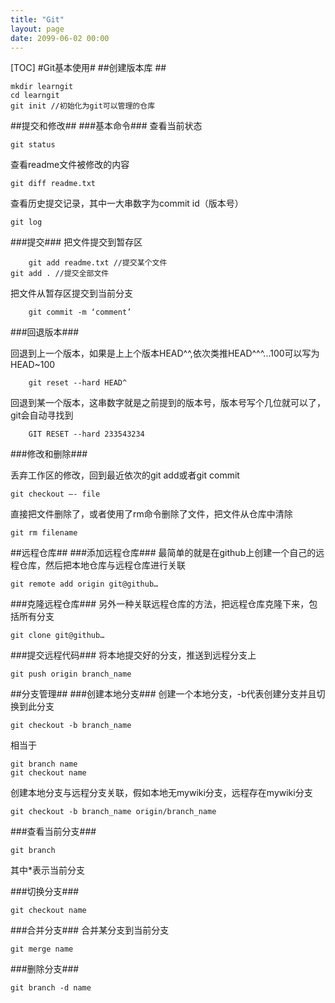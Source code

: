 ```yaml
---
title: "Git"
layout: page
date: 2099-06-02 00:00
---
```

[TOC]
#Git基本使用#
##创建版本库 ##

	mkdir learngit
	cd learngit
	git init //初始化为git可以管理的仓库

##提交和修改##
###基本命令###
查看当前状态

    git status

查看readme文件被修改的内容

    git diff readme.txt

查看历史提交记录，其中一大串数字为commit id（版本号）

    git log

###提交###
把文件提交到暂存区

    	git add readme.txt //提交某个文件
	git add . //提交全部文件

把文件从暂存区提交到当前分支

    	git commit -m ‘comment’

###回退版本###

回退到上一个版本，如果是上上个版本HEAD^^,依次类推HEAD^^^...100可以写为HEAD~100

		git reset --hard HEAD^

回退到某一个版本，这串数字就是之前提到的版本号，版本号写个几位就可以了，git会自动寻找到

		GIT RESET --hard 233543234

###修改和删除###

丢弃工作区的修改，回到最近依次的git add或者git commit

	git checkout —- file

直接把文件删除了，或者使用了rm命令删除了文件，把文件从仓库中清除

	git rm filename

##远程仓库##
###添加远程仓库###
最简单的就是在github上创建一个自己的远程仓库，然后把本地仓库与远程仓库进行关联

	git remote add origin git@github…

###克隆远程仓库###
另外一种关联远程仓库的方法，把远程仓库克隆下来，包括所有分支

	git clone git@github…

###提交远程代码###
将本地提交好的分支，推送到远程分支上

	git push origin branch_name

##分支管理##
###创建本地分支###
创建一个本地分支，-b代表创建分支并且切换到此分支

	git checkout -b branch_name

相当于

	git branch name
	git checkout name

创建本地分支与远程分支关联，假如本地无mywiki分支，远程存在mywiki分支

	git checkout -b branch_name origin/branch_name

###查看当前分支###

	git branch

其中*表示当前分支

###切换分支###

	git checkout name

###合并分支###
合并某分支到当前分支

	git merge name

###删除分支###

	git branch -d name
